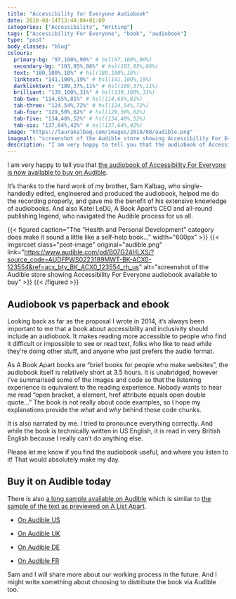 ```yaml
---
title: "Accessibility for Everyone Audiobook"
date: 2018-08-14T13:44:04+01:00
categories: ["Accessibility", "Writing"]
tags: ["Accessibility For Everyone", "book", "audiobook"]
type: "post"
body_classes: "blog"
colours:
  primary-bg: "97,100%,90%" # hsl(97,100%,90%)
  secondary-bg: "103,95%,86%" # hsl(103,95%,86%)
  text: "180,100%,18%" # hsl(180,100%,18%)
  linktext: "141,100%,19%" # hsl(141,100%,19%)
  darklinktext: "189,37%,11%" # hsl(189,37%,11%)
  brilliant: "139,100%,31%" # hsl(139,100%,31%)
  tab-two: "114,65%,81%" # hsl(114,65%,81%)
  tab-three: "124,54%,72%" # hsl(124,54%,72%)
  tab-four: "129,50%,62%" # hsl(129,50%,62%)
  tab-five: "134,48%,52%" # hsl(134,48%,52%)
  tab-six: "137,64%,42%" # hsl(137,64%,42%)
image: "https://laurakalbag.com/images/2018/08/audible.png"
imagealt: "screenshot of the Audible store showing Accessibility For Everyone audiobook available to buy."
description: "I am very happy to tell you that the audiobook of Accessibility For Everyone is now available to buy on Audible."
---
```


I am very happy to tell you that [the audiobook of Accessibility For Everyone is now available to buy on Audible](https://www.audible.com/pd/B07G24HLXS/?source_code=AUDFPWS0223189MWT-BK-ACX0-123554&ref=acx_bty_BK_ACX0_123554_rh_us).<!--more-->

It’s thanks to the hard work of my brother, Sam Kalbag, who single-handedly edited, engineered and produced the audiobook, helped me do the recording properly, and gave me the benefit of his extensive knowledge of audiobooks. And also Katel LeDû, A Book Apart’s CEO and all-round publishing legend, who navigated the Audible process for us all.

{{< figured caption="The “Health and Personal Development” category does make it sound a little like a self-help book…" width="600px" >}}
  {{< imgsrcset class="post-image" original="audible.png" link="https://www.audible.com/pd/B07G24HLXS/?source_code=AUDFPWS0223189MWT-BK-ACX0-123554&ref=acx_bty_BK_ACX0_123554_rh_us" alt="screenshot of the Audible store showing Accessibility For Everyone audiobook available to buy" >}}
{{< /figured >}}

## Audiobook vs paperback and ebook

Looking back as far as the proposal I wrote in 2014, it’s always been important to me that a book about accessibility and inclusivity should include an audiobook. It makes reading more accessible to people who find it difficult or impossible to see or read text, folks who like to read while they’re doing other stuff, and anyone who just prefers the audio format.

As A Book Apart books are “brief books for people who make websites”, the audiobook itself is relatively short at 3.5 hours. It is unabridged, however I’ve summarised some of the images and code so that the listening experience is equivalent to the reading experience. Nobody wants to hear me read “open bracket, a element, href attribute equals open double quote…” The book is not really about code examples, so I hope my explanations provide the *what* and *why* behind those code chunks.

It is also narrated by me. I tried to pronounce everything correctly. And while the book is technically written in US English, it is read in very British English because I really can’t do anything else.

Please let me know if you find the audiobook useful, and where you listen to it! That would absolutely make my day.

## Buy it on Audible today

There is also [a long sample available on Audible](https://www.audible.com/pd/B07G24HLXS/?source_code=AUDFPWS0223189MWT-BK-ACX0-123554&ref=acx_bty_BK_ACX0_123554_rh_us) which is similar to [the sample of the text as previewed on A List Apart](https://alistapart.com/article/planning-for-accessibility).

- [On Audible US](https://www.audible.com/pd/B07G24HLXS/?source_code=AUDFPWS0223189MWT-BK-ACX0-123554&ref=acx_bty_BK_ACX0_123554_rh_us)

- [On Audible UK](https://www.audible.co.uk/pd/B07G1SR1KQ/?source_code=AUKFrDlWS02231890H6-BK-ACX0-123554&ref=acx_bty_BK_ACX0_123554_rh_uk)

- [On Audible DE](https://www.audible.de/pd/B07G2H149K/?source_code=EKAORWS0223189009-BK-ACX0-123554&ref=acx_bty_BK_ACX0_123554_rh_de)

- [On Audible FR](https://www.audible.fr/pd/B07G2H31YF/?source_code=FRAORWS022318903B-BK-ACX0-123554&ref=acx_bty_BK_ACX0_123554_rh_fr)

Sam and I will share more about our working process in the future. And I might write something about choosing to distribute the book via Audible too.